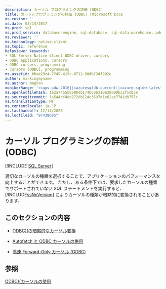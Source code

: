 ```yaml
---
description: カーソル プログラミングの詳細 (ODBC)
title: カーソルプログラミングの詳細 (ODBC) |Microsoft Docs
ms.custom: ''
ms.date: 03/14/2017
ms.prod: sql
ms.prod_service: database-engine, sql-database, sql-data-warehouse, pdw
ms.reviewer: ''
ms.technology: native-client
ms.topic: reference
helpviewer_keywords:
- SQL Server Native Client ODBC driver, cursors
- ODBC applications, cursors
- ODBC cursors, programming
- cursors [ODBC], programming
ms.assetid: 6bae29c4-7f49-419c-8712-90db734f992e
author: markingmyname
ms.author: maghan
monikerRange: '>=aps-pdw-2016||=azuresqldb-current||=azure-sqldw-latest||>=sql-server-2016||>=sql-server-linux-2017||=azuresqldb-mi-current'
ms.openlocfilehash: 1a2a7455b8500db174bc0b310a38b00b32f5cb38
ms.sourcegitcommit: 1a544cf4dd2720b124c3697d1e62ae7741db757c
ms.translationtype: MT
ms.contentlocale: ja-JP
ms.lasthandoff: 12/14/2020
ms.locfileid: "97438605"
---
```

# <a name="cursor-programming-details-odbc"></a>カーソル プログラミングの詳細 (ODBC)
[!INCLUDE [SQL Server](../../../includes/applies-to-version/sql-asdb-asdbmi-asa-pdw.md)]

  適切なカーソルの種類を選択することで、アプリケーションのパフォーマンスを向上することができます。 ただし、ある条件下では、要求したカーソルの種類でサポートされていない SQL ステートメントを実行すると、[!INCLUDE[ssNoVersion](../../../includes/ssnoversion-md.md)] によりカーソルの種類が暗黙的に変換されることがあります。  
  
## <a name="in-this-section"></a>このセクションの内容  
  
-   [ODBC&#41;&#40;の暗黙的なカーソル変換 ](../../../relational-databases/native-client-odbc-cursors/programming/implicit-cursor-conversions-odbc.md)  
  
-   [Autofetch と ODBC カーソルの併用](../../../relational-databases/native-client-odbc-cursors/programming/using-autofetch-with-odbc-cursors.md)  
  
-   [高速 Forward-Only カーソル &#40;ODBC&#41;](../../../relational-databases/native-client-odbc-cursors/programming/fast-forward-only-cursors-odbc.md)  
  
## <a name="see-also"></a>参照  
 [ODBC&#41;&#40;カーソルの使用 ](../../../relational-databases/native-client-odbc-cursors/using-cursors-odbc.md)  
  
  
